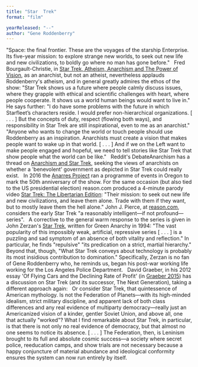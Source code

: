 ```yaml
---
title: "Star  Trek"
format: "film"

yearReleased: "--"
author: "Gene Roddenberry"
---
```

"Space: the final frontier. These are the voyages of the  starship Enterprise. Its five-year mission: to explore strange new  worlds, to seek out new life and new civilizations, to boldly go where no man  has gone before."
 
Fred Bourgault-Christie, in <a href="https://zcomm.org/zblogs/star-trek-atheism-anarchism-and-the-power-of-vision/"> Star Trek, Atheism, Anarchism and The Power of Vision</a>, as an anarchist, but  not an atheist, nevertheless applauds Roddenberry's atheism, and in general  greatly admires the ethos of the show: "Star Trek shows us a future where people  calmly discuss issues, where they grapple with ethical and scientific challenges  with heart, where people cooperate. It shows us a world human beings would want  to live in." He says further: "I do have some problems with the future in which  Starfleet’s characters reside. I would prefer non-hierarchical organizations. [  . . . ] But the concepts of duty, respect (flowing both ways), and  responsibility in Star Trek are still inspirational, even to me as an  anarchist." "Anyone who wants to change the world or touch people should use  Roddenberry as an inspiration. Anarchists must create a vision that makes people  want to wake up in that world. [ . . . ] And if we on the Left want to make  people engaged and hopeful, we need to tell stories like Star Trek that show  people what the world can be like."
 
Reddit's DebateAnarchism has a thread on <a href="https://www.reddit.com/r/DebateAnarchism/comments/68nzht/anarchism_and_star_trek/"> Anarchism and Star Trek</a>, seeking the views of anarchists on whether a  'benevolent' government as depicted in Star Trek could really exist.
 
In 2016 the <a href="http://www.anarresproject.org/star-trek-and-the-radical-imagination-oregon-state/"> Anarres Project</a> ran a programme of events in Oregon to mark the 50th  anniversary of the show. For the same occasion (but also tied to the US  presidential election) reason.com produced a 4-minute parody video <a href="http://reason.com/reasontv/2016/09/07/star-trek-the-libertarian-edition"> Star Trek: The Libertarian Edition</a>: "Their mission: to seek out new life and  new civilizations, and leave them alone. Trade with them if they want, but to  mostly leave them the hell alone." John J. Pierce, at <a href="a%20reasonably%20intelligent—if%20not%20profound—series">reason.com</a>,  considers the early Star Trek "a reasonably intelligent—if not  profound—series".
 
A corrective to the general warm response to the series is  given in John Zerzan's <a href="http://green-anarchy.wikidot.com/star-trek">Star  Trek</a>, written for Green Anarchy in 1994: "The vast popularity of this  impossibly weak, artificial, repressive series [ . . . ] is a puzzling and sad  symptom of an absence of both vitality and reflection." In particular, he finds  "repulsive" "its predication on a strict, martial hierarchy." Beyond that,  though, "What Star Trek conveys about technology is probably its most insidious  contribution to domination." Specifically, Zerzan is no fan of Gene Roddenberry  who, he reminds us, began his post-war working life working for the Los Angeles  Police Department.
 
David Graeber, in his 2012 essay 'Of Flying Cars and the  Declining Rate of Profit' (in <a href="biblio.htm#Graeber 2015">Graeber 2015</a>)  has a discussion on Star Trek (and its successor, The Next Generation),  taking a different approach again:
 
Or consider Star Trek, that quintessence of  American mythology. Is not the Federation of Planets—with its high-minded  idealism, strict military discipline, and apparent lack of both class  differences and any real evidence of multiparty democracy—really just an  Americanized vision of a kinder, gentler Soviet Union, and above all, one that  actually "worked"?
What I find remarkable about Star Trek, in  particular, is that there is not only no real evidence of democracy, but that  almost no one seems to notice its absence.
[ . . . ]
The Federation, then, is Leninism brought to its full and  absolute cosmic success—a society where secret police, reeducation camps, and  show trials are not necessary because a happy conjuncture of material abundance  and ideological conformity ensures the system can now run entirely by itself.